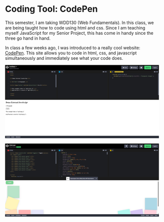 # Coding Tool: CodePen

This semester, I am taking WDD130 (Web Fundamentals). In this class, we are being taught how to code using html and css. Since I am teaching myself JavaScript for my Senior Project, this has come in handy since the three go hand in hand. 

In class a few weeks ago, I was introduced to a really cool website: [CodePen](https://codepen.io/). This site allows you to code in html, css, and javascript simultaneously and immediately see what your code does.

![Simple Code Pen Example](images/codePenSimple.png)


![Complex Code Pen Example](images/codePenComplex.png)